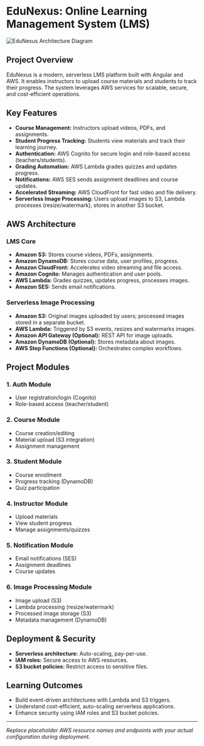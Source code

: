 # EduNexus: Online Learning Management System (LMS)

![EduNexus Architecture Diagram](architecture-diagram.png)

## Project Overview
EduNexus is a modern, serverless LMS platform built with Angular and AWS. It enables instructors to upload course materials and students to track their progress. The system leverages AWS services for scalable, secure, and cost-efficient operations.

## Key Features
- **Course Management:** Instructors upload videos, PDFs, and assignments.
- **Student Progress Tracking:** Students view materials and track their learning journey.
- **Authentication:** AWS Cognito for secure login and role-based access (teachers/students).
- **Grading Automation:** AWS Lambda grades quizzes and updates progress.
- **Notifications:** AWS SES sends assignment deadlines and course updates.
- **Accelerated Streaming:** AWS CloudFront for fast video and file delivery.
- **Serverless Image Processing:** Users upload images to S3, Lambda processes (resize/watermark), stores in another S3 bucket.

## AWS Architecture
### LMS Core
- **Amazon S3:** Stores course videos, PDFs, assignments.
- **Amazon DynamoDB:** Stores course data, user profiles, progress.
- **Amazon CloudFront:** Accelerates video streaming and file access.
- **Amazon Cognito:** Manages authentication and user pools.
- **AWS Lambda:** Grades quizzes, updates progress, processes images.
- **Amazon SES:** Sends email notifications.

### Serverless Image Processing
- **Amazon S3:** Original images uploaded by users; processed images stored in a separate bucket.
- **AWS Lambda:** Triggered by S3 events, resizes and watermarks images.
- **Amazon API Gateway (Optional):** REST API for image uploads.
- **Amazon DynamoDB (Optional):** Stores metadata about images.
- **AWS Step Functions (Optional):** Orchestrates complex workflows.

## Project Modules
### 1. Auth Module
- User registration/login (Cognito)
- Role-based access (teacher/student)

### 2. Course Module
- Course creation/editing
- Material upload (S3 integration)
- Assignment management

### 3. Student Module
- Course enrollment
- Progress tracking (DynamoDB)
- Quiz participation

### 4. Instructor Module
- Upload materials
- View student progress
- Manage assignments/quizzes

### 5. Notification Module
- Email notifications (SES)
- Assignment deadlines
- Course updates

### 6. Image Processing Module
- Image upload (S3)
- Lambda processing (resize/watermark)
- Processed image storage (S3)
- Metadata management (DynamoDB)

## Deployment & Security
- **Serverless architecture:** Auto-scaling, pay-per-use.
- **IAM roles:** Secure access to AWS resources.
- **S3 bucket policies:** Restrict access to sensitive files.

## Learning Outcomes
- Build event-driven architectures with Lambda and S3 triggers.
- Understand cost-efficient, auto-scaling serverless applications.
- Enhance security using IAM roles and S3 bucket policies.

---
*Replace placeholder AWS resource names and endpoints with your actual configuration during deployment.*
